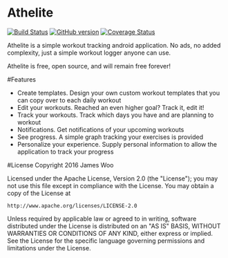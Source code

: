 # Athelite


[![Build Status](https://travis-ci.org/james-woo/athelite.svg?branch=master)](https://travis-ci.org/james-woo/athelite)
[![GitHub version](https://badge.fury.io/gh/james-woo%2Fathelite.svg)](https://badge.fury.io/gh/james-woo%2Fathelite)
[![Coverage Status](https://coveralls.io/repos/github/james-woo/athelite/badge.svg?branch=master)](https://coveralls.io/github/james-woo/athelite?branch=master)


Athelite is a simple workout tracking android application. No ads, no added complexity, just a simple workout logger anyone can use.

Athelite is free, open source, and will remain free forever!

#Features
- Create templates. Design your own custom workout templates that you can copy over to each daily workout
- Edit your workouts. Reached an even higher goal? Track it, edit it!
- Track your workouts. Track which days you have and are planning to workout
- Notifications. Get notifications of your upcoming workouts
- See progress. A simple graph tracking your exercises is provided
- Personalize your experience. Supply personal information to allow the application to track your progress


#License
Copyright 2016 James Woo

Licensed under the Apache License, Version 2.0 (the "License");
you may not use this file except in compliance with the License.
You may obtain a copy of the License at

    http://www.apache.org/licenses/LICENSE-2.0

Unless required by applicable law or agreed to in writing, software
distributed under the License is distributed on an "AS IS" BASIS,
WITHOUT WARRANTIES OR CONDITIONS OF ANY KIND, either express or implied.
See the License for the specific language governing permissions and
limitations under the License.

